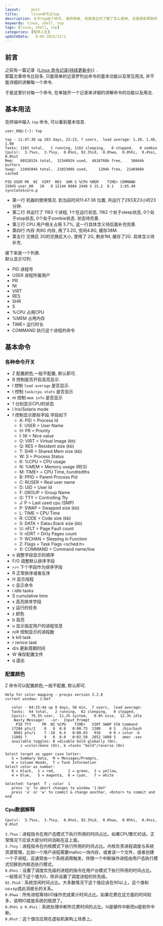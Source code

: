```yaml
---
layout:     post
title:      linux命令之top
description: 关于top这个命令, 虽然简单, 但是真正的了解了怎么使用, 还是很有帮助的.  
keywords: linux, shell, top
tags: [linux, shell, top]
categories: [程序人生]
updateData:   8:49 2015/11/2
---
```


## 前言

之前有一篇记录《[Linux 命令记录(持续更新中)](http://github.tiankonguse.com/blog/2014/09/30/linux-command/)》.  
那篇文章命令比较多, 只能简单的记录罗列出命令的基本功能以及常见用法, 并不能详细的讲解每一个命令.  

于是这里针对每一个命令, 在单独开一个记录来详细的讲解命令的功能以及用法.  


## 基本用法

在终端中输入 `top` 命令, 可以看到基本信息.  

```
user_00@:[~]: top

top - 11:47:38 up 283 days, 23:23, ? users,  load average: 1.20, 1.48, 1.90
Tasks: 1163 total,   1 running, 1162 sleeping,   0 stopped,   0 zombie
Cpu(s):  3.7%us,  3.7%sy,  0.0%ni, 92.3%id,  0.0%wa,  0.0%hi,  0.4%si,  0.0%st
Mem:   8052852k total,  3234092k used,  4818760k free,    38664k buffers
Swap:  2104504k total,  2103300k used,     1204k free,  2146968k cached

PID USER PR  NI  VIRT  RES  SHR S %CPU %MEM    TIME+ COMMAND              
25045 user_00   20   0 12144 8984 2448 S 15.2  0.1   1:05.49 syncCateScore.p
```


* 第一行 机器的使用情况. 到当前时间11:47:38 位置,  共运行了283天23小时23分钟.  
* 第二行 共运行了 1163 个进程, 1个在运行状态, 1162 个处于sleep状态, 0个处于stop状态, 0个处于zombie状态.  状态待完善.  
* 第三行 CPU 用户相关占用 3.7%, 这一行具体含义待后面补充完善.  
* 第四行 内存 共8G 内存, 用了3.2G, 空闲4.8G, 缓存38M.  
* 第五行 交换区  2G的交换区大小, 使用了 2G, 剩余1M, 缓存了2G.  具体含义待补充.  


接下来是一个列表.  
默认显示12列.  

* PID 进程号
* USER 进程所属用户
* PR 
* NI
* VIRT
* RES
* SHR
* S       
* %CPU  占用CPU
* %MEM  占用内存
* TIME+ 运行时长
* COMMAND 执行这个进程的命令


## 基本命令


### 各种命令开关

* Z 配置颜色,一般不配置, 默认即可.   
* B 控制是否开启高亮显示.  
* l 控制 `load average` 是否显示.  
* t 控制  `task/cpu stats` 是否显示
* m 控制 `mem info` 是否显示
* 1 分别显示CPU的状态
* I Irix/Solaris mode 
* f 控制显示那些字段.字段如下  
    * A: PID        = Process Id
    * E: USER       = User Name
    * H: PR         = Priority
    * I: NI         = Nice value
    * O: VIRT       = Virtual Image (kb)
    * Q: RES        = Resident size (kb)
    * T: SHR        = Shared Mem size (kb)
    * W: S          = Process Status
    * K: %CPU       = CPU usage
    * N: %MEM       = Memory usage (RES)
    * M: TIME+      = CPU Time, hundredths
    * B: PPID       = Parent Process Pid
    * C: RUSER      = Real user name
    * D: UID        = User Id
    * F: GROUP      = Group Name
    * G: TTY        = Controlling Tty
    * J: P          = Last used cpu (SMP)
    * P: SWAP       = Swapped size (kb)
    * L: TIME       = CPU Time
    * R: CODE       = Code size (kb)
    * S: DATA       = Data+Stack size (kb)
    * U: nFLT       = Page Fault count
    * V: nDRT       = Dirty Pages count
    * Y: WCHAN      = Sleeping in Function
    * Z: Flags      = Task Flags <sched.h>
    * X: COMMAND    = Command name/line
* o 调整字段显示的顺序
* F/O 调整默认排序字段
* `>/<` 下个字段作为排序字段
* R 正常排序或者反序
* H 显示线程
* c 显示命令
* i idle tasks
* S cumulative time
* x 高亮排序字段
* y 运行的任务
* z 颜色
* b 高亮
* u 显示指定用户的进程信息
* n/# 控制显示的进程数
* k kill task
* r renice task
* d/s 更新周期时间
* W 保存配置文件
* q 退出




### 配置颜色

Z 命令可以配置颜色,一般不配置, 默认即可.  

```
Help for color mapping - procps version 3.2.8
current window: 1:Def

   color - 04:25:44 up 8 days, 50 min,  7 users,  load average:
   Tasks:  64 total,   2 running,  62 sleeping,   0 stopped,
   Cpu(s):  76.5% user,  11.2% system,   0.0% nice,  12.3% idle
    Nasty Message!   -or-  Input Prompt
     PID TTY     PR  NI %CPU    TIME+   VIRT SWAP STA Command  
   17284 pts/2    8   0  0.0   0:00.75  1380    0 S   /bin/bash 
    8601 pts/1    7 -10  0.4   0:00.03   916    0 R < color -b 
   11005 ?        9   0  0.0   0:02.50  2852 1008 S   amor -ses 
   available toggles: B =disable bold globally (On),
       z =color/mono (On), b =tasks "bold"/reverse (On)

Select target as upper case letter:
   S = Summary Data,  M = Messages/Prompts,
   H = Column Heads,  T = Task Information
Select color as number:
   0 = black,  1 = red,      2 = green,  3 = yellow,
   4 = blue,   5 = magenta,  6 = cyan,   7 = white

Selected: target  T ; color  1 
   press 'q' to abort changes to window '1:Def'
   press 'a' or 'w' to commit & change another, <Enter> to commit and end
```

### Cpu数据解释


```
Cpu(s):  3.7%us,  3.7%sy,  0.0%ni, 92.3%id,  0.0%wa,  0.0%hi,  0.4%si,  0.0%st
```


`3.7%us`：进程指令在用户态模式下执行所用的时间占比。如果CPU繁忙的话，正常情况下应该大部分时间消耗在这上面。  
`3.7%sy`：进程指令在内核模式下执行所用的时间占比。内核负责进程调度与系统资源管理，比如一个用户进程需要malloc一块内存，或者读一个文件，或者创建一个子进程，这通常由一个系统调用触发，伴随一个中断操作进程由用户态执行模式切换到内核态执行模式。  
`0.0%ni`：设置了调度优先级的进程的指令在用户台模式下执行所用的时间占比。一般情况下这个值为0，除非设置了调度进程的优先级。  
`92.3%id`：系统空闲时间占比。大多数情况下这个值应该在90以上，这个值和us+sy成此消彼长的关系。  
`0.0%wa`：所有进程等待I/O操作完成累计时间占比。如果花费在这方面的时间较多，说明IO就是系统的瓶颈了。  
`0.0%hi & 0.4%si`：系统处理中断所花费时间的占比。hi是硬件中断而si是软件中断。  
`0.0%st`：这个值仅应用在虚拟机架构上场景上。  
